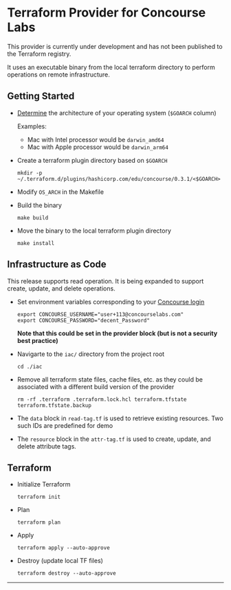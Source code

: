 # Terraform Provider for Concourse Labs

This provider is currently under development and has not been published to the Terraform registry.

It uses an executable binary from the local terraform directory to perform operations on remote infrastructure.

## Getting Started

+ [Determine][1] the architecture of your operating system (`$GOARCH` column)

  Examples:

  + Mac with Intel processor would be `darwin_amd64`
  + Mac with Apple processor would be `darwin_arm64`

+ Create a terraform plugin directory based on `$GOARCH`

  `mkdir -p ~/.terraform.d/plugins/hashicorp.com/edu/concourse/0.3.1/<$GOARCH>`

+ Modify `OS_ARCH` in the Makefile


+ Build the binary

  `make build`

+ Move the binary to the local terraform plugin directory

  `make install`

## Infrastructure as Code

This release supports read operation. It is being expanded to support create, update, and delete operations.

+ Set environment variables corresponding to your [Concourse login][2]

  ```
  export CONCOURSE_USERNAME="user+113@concourselabs.com"
  export CONCOURSE_PASSWORD="decent_Password"
  ```

  **Note that this could be set in the provider block (but is not a security best practice)**

+ Navigarte to the `iac/` directory from the project root

  `cd ./iac`

+ Remove all terraform state files, cache files, etc. as they could be associated with a different build version of the provider

  `rm -rf .terraform .terraform.lock.hcl terraform.tfstate terraform.tfstate.backup`

+ The `data` block in `read-tag.tf` is used to retrieve existing resources. Two such IDs are predefined for demo

+ The `resource` block in the `attr-tag.tf` is used to create, update, and delete attribute tags.


## Terraform

+ Initialize Terraform

  `terraform init`

+ Plan

  `terraform plan`

+ Apply

  `terraform apply --auto-approve`

+ Destroy (update local TF files)

  `terraform destroy --auto-approve`


---

[1]: https://go.dev/doc/install/source#environment
[2]: https://prod.concourselabs.io/
